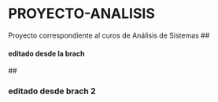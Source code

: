 <h1> PROYECTO-ANALISIS </h1>
Proyecto correspondiente al curos de Análisis de Sistemas
##
<h4>editado desde la brach</h4>
##
<h3>editado desde brach 2</h3>

